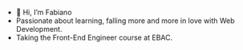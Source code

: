 - 👋 Hi, I’m Fabiano
- Passionate about learning, falling more and more in love with Web Development.
- Taking the Front-End Engineer course at EBAC.

<!---
fabiano74/fabiano74 is a ✨ special ✨ repository because its `README.md` (this file) appears on your GitHub profile.
You can click the Preview link to take a look at your changes.
--->
